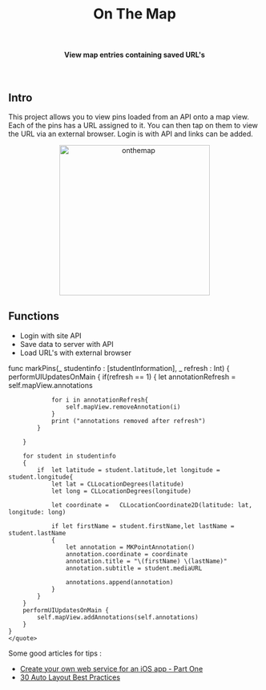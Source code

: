 <h1 align="center"> On The Map </h1> <br>

<h4 align="center">View map entries containing saved URL's</h4> <br>
 

## Intro

This project allows you to view pins loaded from an API onto a map view. Each of the pins has a URL assigned to it. You can then tap on them to view the URL via an external browser. Login is with API and links can be added. 

<p align="center">
  <img alt="onthemap" title="onthemap" src="screenshots/onthemap1.gif" width=300>
</p>

## Functions 
* Login with site API
* Save data to server with API
* Load URL's with external browser

 <quote>   func markPins(_ studentinfo : [studentInformation], _ refresh : Int)
    {
        performUIUpdatesOnMain {
            if(refresh == 1)
            {
                let annotationRefresh = self.mapView.annotations
                
                for i in annotationRefresh{
                    self.mapView.removeAnnotation(i)
                }
                print ("annotations removed after refresh")
            }
            
        }
        
        for student in studentinfo
        {
            if  let latitude = student.latitude,let longitude = student.longitude{
                let lat = CLLocationDegrees(latitude)
                let long = CLLocationDegrees(longitude)
                
                let coordinate =   CLLocationCoordinate2D(latitude: lat, longitude: long)
                
                if let firstName = student.firstName,let lastName = student.lastName
                {
                    let annotation = MKPointAnnotation()
                    annotation.coordinate = coordinate
                    annotation.title = "\(firstName) \(lastName)"
                    annotation.subtitle = student.mediaURL
                    
                    annotations.append(annotation)
                }
            }
        }
        performUIUpdatesOnMain {
            self.mapView.addAnnotations(self.annotations)
        }
    }
    </quote>


Some good articles for tips : <br>
* <a href="https://www.techrepublic.com/blog/software-engineer/create-your-own-web-service-for-an-ios-app-part-one/">Create your own web service for an iOS app - Part One</a> <br>
* <a href="https://blog.supereasyapps.com/30-auto-layout-best-practices/#layout-ui-for-one-iphone">30 Auto Layout Best Practices</a>
